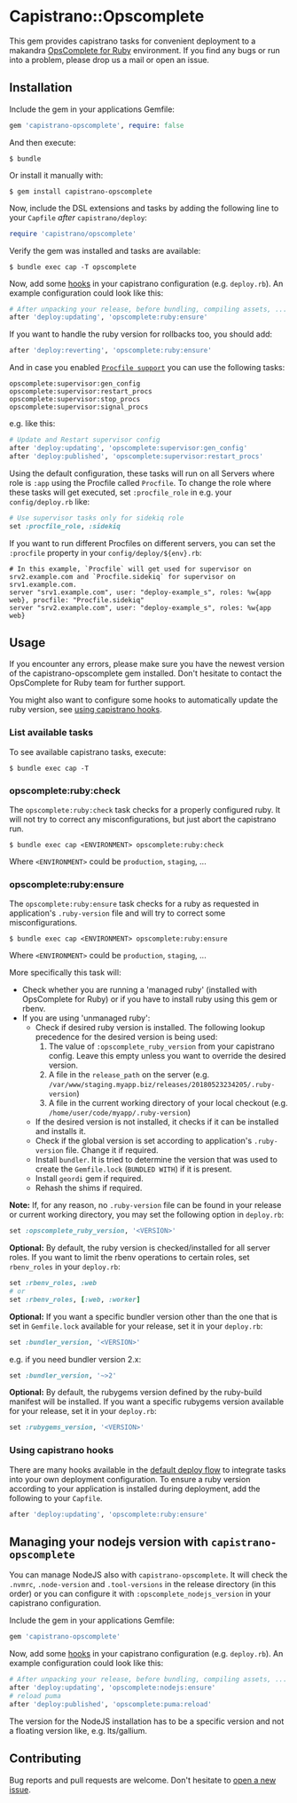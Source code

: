 # Capistrano::Opscomplete

This gem provides capistrano tasks for convenient deployment to a makandra [OpsComplete for Ruby](https://opscomplete.com/ruby) environment. If you find any bugs or run into a problem, please drop us a mail or open an issue.

## Installation

Include the gem in your applications Gemfile:

```ruby
gem 'capistrano-opscomplete', require: false
```

And then execute:

    $ bundle

Or install it manually with:

    $ gem install capistrano-opscomplete

Now, include the DSL extensions and tasks by adding the following line to your `Capfile` _after_ `capistrano/deploy`:

```ruby
require 'capistrano/opscomplete'
```

Verify the gem was installed and tasks are available:

    $ bundle exec cap -T opscomplete

Now, add some [hooks](#using-capistrano-hooks) in your capistrano configuration (e.g. `deploy.rb`).
An example configuration could look like this:

```ruby
# After unpacking your release, before bundling, compiling assets, ...
after 'deploy:updating', 'opscomplete:ruby:ensure'
```

If you want to handle the ruby version for rollbacks too, you should add:

```ruby
after 'deploy:reverting', 'opscomplete:ruby:ensure'
```

And in case you enabled [`Procfile support`](https://makandracards.com/opscomplete/67829-procfile-support) you can use the following tasks:

    opscomplete:supervisor:gen_config
    opscomplete:supervisor:restart_procs
    opscomplete:supervisor:stop_procs
    opscomplete:supervisor:signal_procs

e.g. like this:

```ruby
# Update and Restart supervisor config
after 'deploy:updating', 'opscomplete:supervisor:gen_config'
after 'deploy:published', 'opscomplete:supervisor:restart_procs'
```

Using the default configuration, these tasks will run on all Servers where role is `:app` using the Procfile called `Procfile`.
To change the role where these tasks will get executed, set `:procfile_role` in e.g. your `config/deploy.rb` like:

```ruby
# Use supervisor tasks only for sidekiq role
set :procfile_role, :sidekiq
```

If you want to run different Procfiles on different servers, you can set the `:procfile` property in your `config/deploy/${env}.rb`:

```
# In this example, `Procfile` will get used for supervisor on srv2.example.com and `Procfile.sidekiq` for supervisor on srv1.example.com.
server "srv1.example.com", user: "deploy-example_s", roles: %w{app web}, procfile: "Procfile.sidekiq"
server "srv2.example.com", user: "deploy-example_s", roles: %w{app web}
```

## Usage

If you encounter any errors, please make sure you have the newest version of the capistrano-opscomplete gem installed. Don't hesitate to contact the OpsComplete for Ruby team for further support.

You might also want to configure some hooks to automatically update the ruby version, see [using capistrano hooks](#using-capistrano-hooks).


### List available tasks

To see available capistrano tasks, execute:

    $ bundle exec cap -T


### opscomplete:ruby:check

The `opscomplete:ruby:check` task checks for a properly configured ruby. It will not try to correct any misconfigurations, but just abort the capistrano run.

    $ bundle exec cap <ENVIRONMENT> opscomplete:ruby:check

Where `<ENVIRONMENT>` could be `production`, `staging`, ...


### opscomplete:ruby:ensure

The `opscomplete:ruby:ensure` task checks for a ruby as requested in application's `.ruby-version` file and will try to correct some misconfigurations.

    $ bundle exec cap <ENVIRONMENT> opscomplete:ruby:ensure

Where `<ENVIRONMENT>` could be `production`, `staging`, ...

More specifically this task will:
  - Check whether you are running a 'managed ruby' (installed with OpsComplete for Ruby) or if you have to install ruby using this gem or rbenv.
  - If you are using 'unmanaged ruby':
    - Check if desired ruby version is installed. The following lookup precedence for the desired version is being used:
      1) The value of `:opscomplete_ruby_version` from your capistrano config. Leave this empty unless you want to override the desired version.
      2) A file in the `release_path` on the server (e.g. `/var/www/staging.myapp.biz/releases/20180523234205/.ruby-version`)
      3) A file in the current working directory of your local checkout (e.g. `/home/user/code/myapp/.ruby-version`)
    - If the desired version is not installed, it checks if it can be installed and installs it.
    - Check if the global version is set according to application's `.ruby-version` file. Change it if required.
    - Install `bundler`. It is tried to determine the version that was used to create the `Gemfile.lock` (`BUNDLED WITH`) if it is present.
    - Install `geordi` gem if required.
    - Rehash the shims if required.

**Note:** If, for any reason, no `.ruby-version` file can be found in your release or current working directory, you may set the following option in `deploy.rb`:

```ruby
set :opscomplete_ruby_version, '<VERSION>'
```

**Optional:** By default, the ruby version is checked/installed for all server roles. If you want to limit the rbenv operations to certain roles, set `rbenv_roles` in your `deploy.rb`:

```ruby
set :rbenv_roles, :web
# or
set :rbenv_roles, [:web, :worker]
```

**Optional:** If you want a specific bundler version other than the one that is set in `Gemfile.lock` available for your release, set it in your `deploy.rb`:

```ruby
set :bundler_version, '<VERSION>'
```

e.g. if you need bundler version 2.x:

```ruby
set :bundler_version, '~>2'
```

**Optional:** By default, the rubygems version defined by the ruby-build manifest will be installed. If you want a specific rubygems version available for your release, set it in your `deploy.rb`:

```ruby
set :rubygems_version, '<VERSION>'
```

### Using capistrano hooks

There are many hooks available in the [default deploy flow](https://capistranorb.com/documentation/getting-started/flow/) to integrate tasks into your own deployment configuration. To ensure a ruby version according to your application is installed during deployment, add the following to your `Capfile`.

```ruby
after 'deploy:updating', 'opscomplete:ruby:ensure'
```

## Managing your nodejs version with `capistrano-opscomplete`

You can manage NodeJS also with `capistrano-opscomplete`. It will check the `.nvmrc`, `.node-version` and `.tool-versions` in the release directory (in this order) or you can configure it with `:opscomplete_nodejs_version` in your capistrano configuration.

Include the gem in your applications Gemfile:

```ruby
gem 'capistrano-opscomplete'
```

Now, add some [hooks](#using-capistrano-hooks) in your capistrano configuration (e.g. `deploy.rb`).
An example configuration could look like this:

```ruby
# After unpacking your release, before bundling, compiling assets, ...
after 'deploy:updating', 'opscomplete:nodejs:ensure'
# reload puma
after 'deploy:published', 'opscomplete:puma:reload'
```

The version for the NodeJS installation has to be a specific version and not a floating version like, e.g. lts/gallium.

## Contributing

Bug reports and pull requests are welcome. Don't hesitate to [open a new issue](https://github.com/makandra/capistrano-opscomplete/issues/new).
